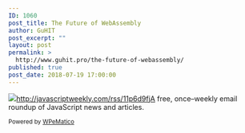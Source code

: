 ```yaml
---
ID: 1060
post_title: The Future of WebAssembly
author: GuHIT
post_excerpt: ""
layout: post
permalink: >
  http://www.guhit.pro/the-future-of-webassembly/
published: true
post_date: 2018-07-19 17:00:00
---
```

<img class="wpe_imgrss" src="https://res.cloudinary.com/cpress/image/upload/w_1280,e_sharpen:60/b45fln7graixajov3owl.jpg">http://javascriptweekly.com/rss/11p6d9fjA free, once&ndash;weekly email roundup of JavaScript news and articles.<p class="wpematico_credit"><small>Powered by <a href="http://www.wpematico.com" target="_blank">WPeMatico</a></small></p>